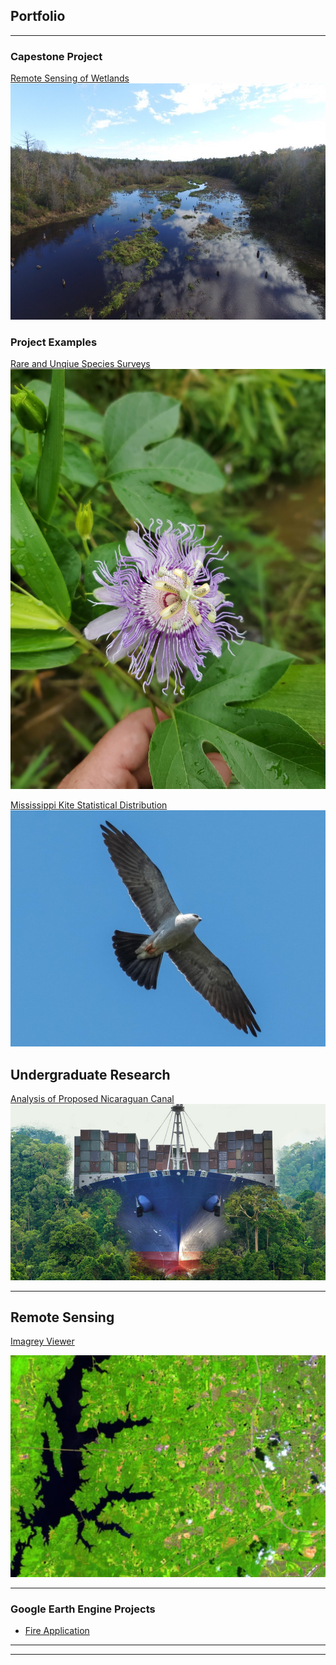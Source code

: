 ## Portfolio

---

### Capestone Project 


[Remote Sensing of Wetlands](/pdf/Martin_Final_Paper.pdf)
<img src="images/Photo1.0.jpg?raw=true"/>


### Project Examples 

[Rare and Unqiue Species Surveys](/pdf/FinalPaper_species_V2.pdf) 
<img src="images/20200910_133559.jpg?raw=true"/>


[Mississippi Kite Statistical Distribution](/pdf/Final_Project_Martin.pdf)
<img src="images/Miss_Kite.jpg?raw=true"/>

## Undergraduate Research 

[Analysis of Proposed Nicaraguan Canal](/pdf/Benfield_Martin_Skinner.pdf)
<img src="images/nic.jpg?raw=true"/>


---
## Remote Sensing 

<a href="https://uok.maps.arcgis.com/apps/presentation/index.html?webmap=b9340445926e414f836230e7432afa89">Imagrey Viewer</a> 

<img src="images/RS.JPG?raw=true"/>




---

### Google Earth Engine Projects 

- [Fire Application](https://mkm1671.users.earthengine.app/view/fire-app)
---




---
<!-- Remove above link if you don't want to attibute -->
